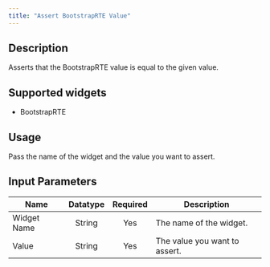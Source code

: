 ```yaml
---
title: "Assert BootstrapRTE Value"
---
```

## Description
Asserts that the BootstrapRTE value is equal to the given value.

## Supported widgets
 + BootstrapRTE

## Usage
Pass the name of the widget and the value you want to assert.

## Input Parameters

Name | Datatype | Required | Description
---- |:--------:| :-------:|---------------
Widget Name | String | Yes | The name of the widget.
Value | String | Yes | The value you want to assert.
